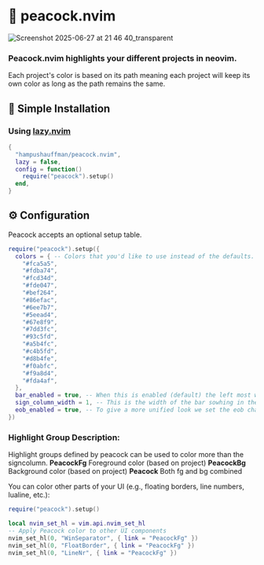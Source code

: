 # 🦚 peacock.nvim

![Screenshot 2025-06-27 at 21 46 40_transparent](https://github.com/user-attachments/assets/f109f6a3-0e76-4dda-9050-326b96424e37)

### Peacock.nvim highlights your different projects in neovim. 
Each project's color is based on its path meaning each project will keep its own color as long as the path remains the same.

## 🚀 Simple Installation

### Using [lazy.nvim](https://github.com/folke/lazy.nvim)

```lua
{
  "hampushauffman/peacock.nvim",
  lazy = false,
  config = function()
    require("peacock").setup()
  end,
}
```
## ⚙️ Configuration
Peacock accepts an optional setup table.

```lua
require("peacock").setup({
  colors = { -- Colors that you'd like to use instead of the defaults.
    "#fca5a5",
    "#fdba74",
    "#fcd34d",
    "#fde047",
    "#bef264",
    "#86efac",
    "#6ee7b7",
    "#5eead4",
    "#67e8f9",
    "#7dd3fc",
    "#93c5fd",
    "#a5b4fc",
    "#c4b5fd",
    "#d8b4fe",
    "#f0abfc",
    "#f9a8d4",
    "#fda4af",
  },
  bar_enabled = true, -- When this is enabled (default) the left most window will show its signcolumn with the project color.
  sign_column_width = 1, -- This is the width of the bar sowhing in the left most window.
  eob_enabled = true, -- To give a more unified look we set the eob character to █ and color it to the project color
})
```

### Highlight Group	Description:
Highlight groups defined by peacock can be used to color more than the signcolumn.
**PeacockFg**	Foreground color (based on project)
**PeacockBg**	Background color (based on project)
**Peacock**	Both fg and bg combined

You can color other parts of your UI (e.g., floating borders, line numbers, lualine, etc.):
```lua
require("peacock").setup()

local nvim_set_hl = vim.api.nvim_set_hl
-- Apply Peacock color to other UI components
nvim_set_hl(0, "WinSeparator", { link = "PeacockFg" })
nvim_set_hl(0, "FloatBorder", { link = "PeacockFg" })
nvim_set_hl(0, "LineNr", { link = "PeacockFg" })

```
